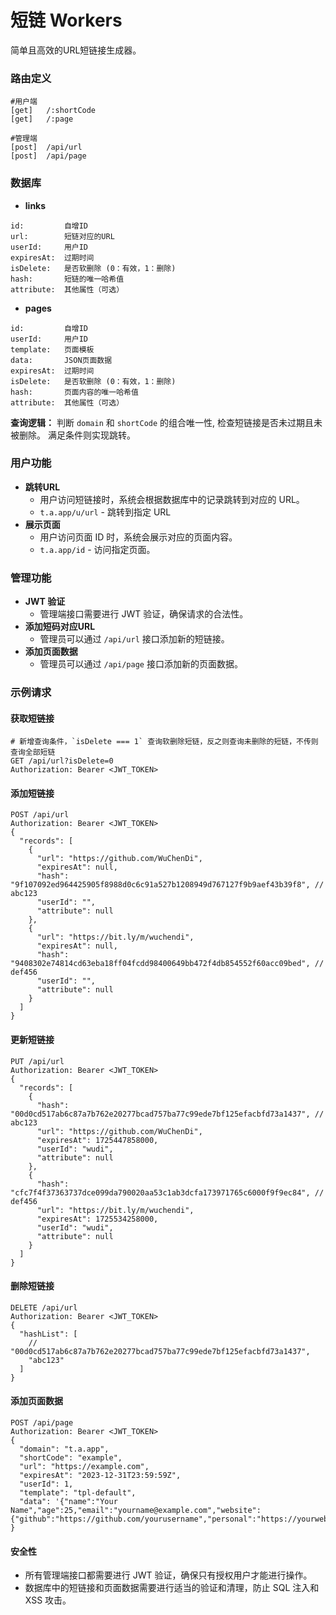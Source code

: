 # 短链 Workers

简单且高效的URL短链接生成器。

### 路由定义

<!-- - 用户端

  - ✅ [get] `//domain/:shortCode`
  - ❌ [get] `//domain/p/:page`

- 管理端
  - [post] /api/url
  - [post] /api/page
 -->

```
#用户端
[get]   /:shortCode
[get]   /:page

#管理端
[post]  /api/url
[post]  /api/page
```

### 数据库

- **links**

```
id:         自增ID
url:        短链对应的URL
userId:     用户ID
expiresAt:  过期时间
isDelete:   是否软删除 (0：有效，1：删除)
hash:       短链的唯一哈希值
attribute:  其他属性（可选）
```

- **pages**

```
id:         自增ID
userId:     用户ID
template:   页面模板
data:       JSON页面数据
expiresAt:  过期时间
isDelete:   是否软删除 (0：有效，1：删除)
hash:       页面内容的唯一哈希值
attribute:  其他属性（可选）
```

**查询逻辑：**
判断 `domain` 和 `shortCode` 的组合唯一性, 检查短链接是否未过期且未被删除。
满足条件则实现跳转。

### 用户功能

- **跳转URL**
  - 用户访问短链接时，系统会根据数据库中的记录跳转到对应的 URL。
  - `t.a.app/u/url` - 跳转到指定 URL
- **展示页面**
  - 用户访问页面 ID 时，系统会展示对应的页面内容。
  - `t.a.app/id` - 访问指定页面。

### 管理功能

- **JWT 验证**
  - 管理端接口需要进行 JWT 验证，确保请求的合法性。
- **添加短码对应URL**
  - 管理员可以通过 `/api/url` 接口添加新的短链接。
- **添加页面数据**
  - 管理员可以通过 `/api/page` 接口添加新的页面数据。

### 示例请求

#### 获取短链接

```
# 新增查询条件，`isDelete === 1` 查询软删除短链，反之则查询未删除的短链，不传则查询全部短链
GET /api/url?isDelete=0
Authorization: Bearer <JWT_TOKEN>

```

#### 添加短链接

```
POST /api/url
Authorization: Bearer <JWT_TOKEN>
{
  "records": [
    {
      "url": "https://github.com/WuChenDi",
      "expiresAt": null,
      "hash": "9f107092ed964425905f8988d0c6c91a527b1208949d767127f9b9aef43b39f8", // abc123
      "userId": "",
      "attribute": null
    },
    {
      "url": "https://bit.ly/m/wuchendi",
      "expiresAt": null,
      "hash": "9408302e74814cd63eba18ff04fcdd98400649bb472f4db854552f60acc09bed", // def456
      "userId": "",
      "attribute": null
    }
  ]
}

```

#### 更新短链接

```
PUT /api/url
Authorization: Bearer <JWT_TOKEN>
{
  "records": [
    {
      "hash": "00d0cd517ab6c87a7b762e20277bcad757ba77c99ede7bf125efacbfd73a1437", // abc123
      "url": "https://github.com/WuChenDi",
      "expiresAt": 1725447858000,
      "userId": "wudi",
      "attribute": null
    },
    {
      "hash": "cfc7f4f37363737dce099da790020aa53c1ab3dcfa173971765c6000f9f9ec84", // def456
      "url": "https://bit.ly/m/wuchendi",
      "expiresAt": 1725534258000,
      "userId": "wudi",
      "attribute": null
    }
  ]
}

```

#### 删除短链接

```
DELETE /api/url
Authorization: Bearer <JWT_TOKEN>
{
  "hashList": [
    // "00d0cd517ab6c87a7b762e20277bcad757ba77c99ede7bf125efacbfd73a1437",
    "abc123"
  ]
}

```

#### 添加页面数据

```
POST /api/page
Authorization: Bearer <JWT_TOKEN>
{
  "domain": "t.a.app",
  "shortCode": "example",
  "url": "https://example.com",
  "expiresAt": "2023-12-31T23:59:59Z",
  "userId": 1,
  "template": "tpl-default",
  "data": '{"name":"Your Name","age":25,"email":"yourname@example.com","website":{"github":"https://github.com/yourusername","personal":"https://yourwebsite.com"}}'
}
```

#### 安全性

- 所有管理端接口都需要进行 JWT 验证，确保只有授权用户才能进行操作。
- 数据库中的短链接和页面数据需要进行适当的验证和清理，防止 SQL 注入和 XSS 攻击。
